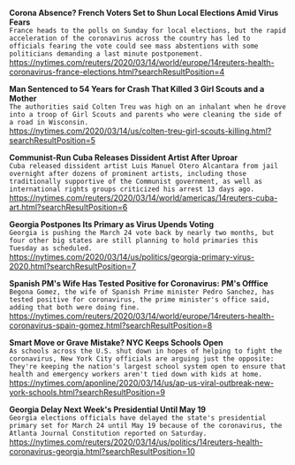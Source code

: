 **Corona Absence? French Voters Set to Shun Local Elections Amid Virus Fears**\
`France heads to the polls on Sunday for local elections, but the rapid acceleration of the coronavirus across the country has led to officials fearing the vote could see mass abstentions with some politicians demanding a last minute postponement.`\
https://nytimes.com/reuters/2020/03/14/world/europe/14reuters-health-coronavirus-france-elections.html?searchResultPosition=4

**Man Sentenced to 54 Years for Crash That Killed 3 Girl Scouts and a Mother**\
`The authorities said Colten Treu was high on an inhalant when he drove into a troop of Girl Scouts and parents who were cleaning the side of a road in Wisconsin.`\
https://nytimes.com/2020/03/14/us/colten-treu-girl-scouts-killing.html?searchResultPosition=5

**Communist-Run Cuba Releases Dissident Artist After Uproar**\
`Cuba released dissident artist Luis Manuel Otero Alcantara from jail overnight after dozens of prominent artists, including those traditionally supportive of the Communist government, as well as international rights groups criticized his arrest 13 days ago.`\
https://nytimes.com/reuters/2020/03/14/world/americas/14reuters-cuba-art.html?searchResultPosition=6

**Georgia Postpones Its Primary as Virus Upends Voting**\
`Georgia is pushing the March 24 vote back by nearly two months, but four other big states are still planning to hold primaries this Tuesday as scheduled.`\
https://nytimes.com/2020/03/14/us/politics/georgia-primary-virus-2020.html?searchResultPosition=7

**Spanish PM's Wife Has Tested Positive for Coronavirus: PM's Offfice**\
`Begona Gomez, the wife of Spanish Prime minister Pedro Sanchez, has tested positive for coronavirus, the prime minister's office said, adding that both were doing fine.`\
https://nytimes.com/reuters/2020/03/14/world/europe/14reuters-health-coronavirus-spain-gomez.html?searchResultPosition=8

**Smart Move or Grave Mistake? NYC Keeps Schools Open**\
`As schools across the U.S. shut down in hopes of helping to fight the coronavirus, New York City officials are arguing just the opposite: They're keeping the nation's largest school system open to ensure that health and emergency workers aren't tied down with kids at home. `\
https://nytimes.com/aponline/2020/03/14/us/ap-us-viral-outbreak-new-york-schools.html?searchResultPosition=9

**Georgia Delay Next Week's Presidential Until May 19**\
`Georgia elections officials have delayed the state's presidential primary set for March 24 until May 19 because of the coronavirus, the Atlanta Journal Constitution reported on Saturday.`\
https://nytimes.com/reuters/2020/03/14/us/politics/14reuters-health-coronavirus-georgia.html?searchResultPosition=10

